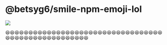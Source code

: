 # @betsyg6/smile-npm-emoji-lol

![](https://img.shields.io/badge/smile--npm--emoji--lol-v.%201.0.1-blueviolet)

😆😆😆😆😆😆😆😆😆😆😆😆😆😆😆😆😆😆😆😆😆😆😆😆😆😆😆😆😆😆😆😆😆😆😆😆😆😆😆😆😆😆😆😆😆😆😆😆😆😆😆😆
